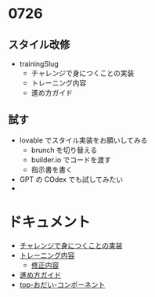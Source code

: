 # 0726

## スタイル改修

- trainingSlug
  - チャレンジで身につくことの実装
  - トレーニング内容
  - 進め方ガイド

## 試す

- lovable でスタイル実装をお願いしてみる
  - brunch を切り替える
  - builder.io でコードを渡す
  - 指示書を書く
- GPT の COdex でも試してみたい
-

# ドキュメント

- [チャレンジで身につくことの実装](./challenge.md)
- [トレーニング内容](./training-content.md)
  - [修正内容]()
- [進め方ガイド](./guide.md)
- [top-おだい-コンポーネント]()
